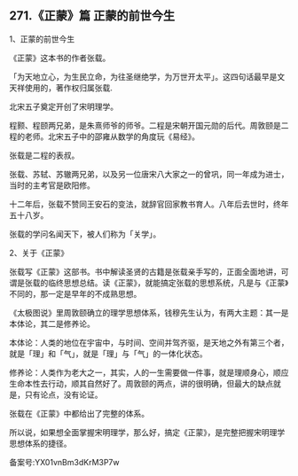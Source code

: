 ## 271.《正蒙》篇 正蒙的前世今生
1、正蒙的前世今生


《正蒙》这本书的作者张载。


「为天地立心，为生民立命，为往圣继绝学，为万世开太平」。这四句话最早是文天祥使用的，著作权归属张载.


北宋五子奠定开创了宋明理学。


程颢、程颐两兄弟，是朱熹师爷的师爷。二程是宋朝开国元勋的后代。周敦颐是二程的老师。北宋五子中的邵雍从数学的角度玩《易经》。


张载是二程的表叔。


张载、苏轼、苏辙两兄弟，以及另一位唐宋八大家之一的曾巩，同一年成为进士，当时的主考官是欧阳修。


十二年后，张载不赞同王安石的变法，就辞官回家教书育人。八年后去世时，终年五十八岁。


张载的学问名闻天下，被人们称为「关学」。


2、关于《正蒙》


张载写《正蒙》这部书。书中解读圣贤的古籍是张载亲手写的，正面全面地讲，可谓是张载的临终思想总结。读《正蒙》，就能搞定张载的思想系统，凡是与《正蒙》不同的，那一定是早年的不成熟思想。


《太极图说》里周敦颐确立的理学思想体系，钱穆先生认为，有两大主题：其一是本体论，其二是修养论。


本体论：人类的地位在宇宙中，与时间、空间并驾齐驱，是天地之外有第三个者，就是「理」和「气」，就是「理」与「气」的一体化状态。


修养论：人类作为老大之一，其实，人的一生需要做一件事，就是理顺身心，顺应生命本性去行动，顺其自然好了。周敦颐的两点，讲的很明确，但最大的缺点就是，只有论点，没有论证。


张载在《正蒙》中都给出了完整的体系。


所以说，如果想全面掌握宋明理学，那么好，搞定《正蒙》，是完整把握宋明理学思想体系的捷径。


备案号:YX01vnBm3dKrM3P7w

